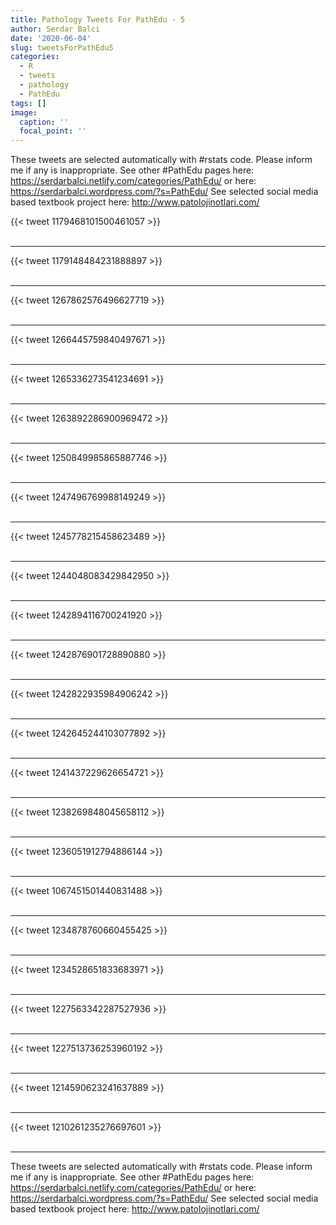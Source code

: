 ```yaml
---
title: Pathology Tweets For PathEdu - 5
author: Serdar Balci
date: '2020-06-04'
slug: tweetsForPathEdu5
categories:
  - R
  - tweets
  - pathology
  - PathEdu
tags: []
image:
  caption: ''
  focal_point: ''
---
```



These tweets are selected automatically with #rstats code. Please inform me if any is inappropriate.
See other #PathEdu pages here: https://serdarbalci.netlify.com/categories/PathEdu/  or here: https://serdarbalci.wordpress.com/?s=PathEdu/ 
See selected social media based textbook project here: http://www.patolojinotlari.com/

{{< tweet 1179468101500461057 >}}
<br>
<br>
<hr>
{{< tweet 1179148484231888897 >}}
<br>
<br>
<hr>
{{< tweet 1267862576496627719 >}}
<br>
<br>
<hr>
{{< tweet 1266445759840497671 >}}
<br>
<br>
<hr>
{{< tweet 1265336273541234691 >}}
<br>
<br>
<hr>
{{< tweet 1263892286900969472 >}}
<br>
<br>
<hr>
{{< tweet 1250849985865887746 >}}
<br>
<br>
<hr>
{{< tweet 1247496769988149249 >}}
<br>
<br>
<hr>
{{< tweet 1245778215458623489 >}}
<br>
<br>
<hr>
{{< tweet 1244048083429842950 >}}
<br>
<br>
<hr>
{{< tweet 1242894116700241920 >}}
<br>
<br>
<hr>
{{< tweet 1242876901728890880 >}}
<br>
<br>
<hr>
{{< tweet 1242822935984906242 >}}
<br>
<br>
<hr>
{{< tweet 1242645244103077892 >}}
<br>
<br>
<hr>
{{< tweet 1241437229626654721 >}}
<br>
<br>
<hr>
{{< tweet 1238269848045658112 >}}
<br>
<br>
<hr>
{{< tweet 1236051912794886144 >}}
<br>
<br>
<hr>
{{< tweet 1067451501440831488 >}}
<br>
<br>
<hr>
{{< tweet 1234878760660455425 >}}
<br>
<br>
<hr>
{{< tweet 1234528651833683971 >}}
<br>
<br>
<hr>
{{< tweet 1227563342287527936 >}}
<br>
<br>
<hr>
{{< tweet 1227513736253960192 >}}
<br>
<br>
<hr>
{{< tweet 1214590623241637889 >}}
<br>
<br>
<hr>
{{< tweet 1210261235276697601 >}}
<br>
<br>
<hr>


These tweets are selected automatically with #rstats code. Please inform me if any is inappropriate.
See other #PathEdu pages here: https://serdarbalci.netlify.com/categories/PathEdu/  or here: https://serdarbalci.wordpress.com/?s=PathEdu/ 
See selected social media based textbook project here: http://www.patolojinotlari.com/
